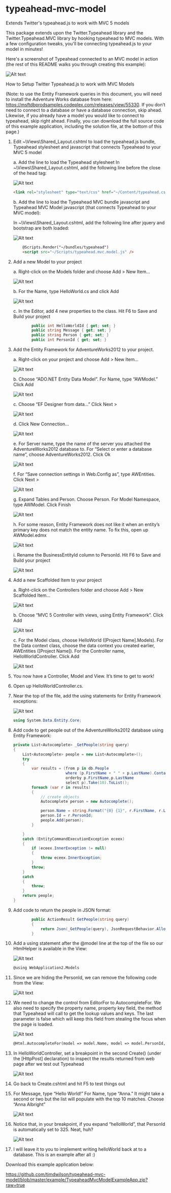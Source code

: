 # typeahead-mvc-model
Extends Twitter's typeahead.js to work with MVC 5 models

This package extends upon the Twitter.Typeahead library and the Twitter.Typeahead.MVC library by hooking typeahead to MVC models. With a few configuration tweaks, you'll be connecting typeahead.js to your model in minutes!

Here's a screenshot of Typeahead connected to an MVC model in action (the rest of this README walks you through creating this example):

![Alt text](https://raw.githubusercontent.com/timdwilson/typeahead-mvc-model/master/doc/images/preview.png)

How to Setup Twitter Typeahead.js to work with MVC Models

(Note: to use the Entity Framework queries in this document, you will need to install the Adventure Works database from here: https://msftdbprodsamples.codeplex.com/releases/view/55330. If you don’t need to connect to a database or have a database connection, skip ahead.  Likewise, if you already have a model you would like to connect to typeahead, skip right ahead. Finally, you can download the full source code  of this example application, including the solution file, at the bottom of this page.)

1.	Edit ~\Views\Shared\_Layout.cshtml to load the typeahead.js bundle, Typeahead stylesheet and javascript that connects Typeahead to your MVC 5 model

	a.	Add the line to load the Typeahead stylesheet
	In ~\Views\Shared\_Layout.cshtml, add the following line before the close of the head tag:

	![Alt text](https://raw.githubusercontent.com/timdwilson/typeahead-mvc-model/master/doc/images/typeahead_css.png)

	````html
	<link rel="stylesheet" type="text/css" href="~/Content/typeahead.css" />
	````

	b.	Add the line to load the Typeahead MVC bundle javascript and Typeahead MVC Model javascript (that connects Typeahead to your MVC model):

	In ~\Views\Shared\_Layout.cshtml, add the following line after jquery and bootstrap are both loaded:

	![Alt text](https://raw.githubusercontent.com/timdwilson/typeahead-mvc-model/master/doc/images/typeahead_bundle.png)

	````html
		@Scripts.Render("~/bundles/typeahead")
		<script src="~/Scripts/typeahead.mvc.model.js" />
	````    
    
2.	Add a new Model to your project

	a.	Right-click on the Models folder and choose Add > New Item…

	![Alt text](https://raw.githubusercontent.com/timdwilson/typeahead-mvc-model/master/doc/images/new_item.png)

	b.	For the Name, type HelloWorld.cs and click Add

	![Alt text](https://raw.githubusercontent.com/timdwilson/typeahead-mvc-model/master/doc/images/add_helloworld.png)

	c.	In the Editor, add 4 new properties to the class. Hit F6 to Save and Build your project

	````c#
			public int HelloWorldId { get; set; }
			public string Message { get; set; }
			public string Person { get; set; }
			public int PersonId { get; set; }
	````

3.	Add the Entity Framework for AdventureWorks2012 to your project.

	a.	Right-click on your project and choose Add > New Item…

	![Alt text](https://raw.githubusercontent.com/timdwilson/typeahead-mvc-model/master/doc/images/new_item.png)

	b.	Choose “ADO.NET Entity Data Model”. For Name, type “AWModel.” Click Add

	![Alt text](https://raw.githubusercontent.com/timdwilson/typeahead-mvc-model/master/doc/images/add_entity_data_model.png)

	c.	Choose “EF Designer from data…” Click Next >

	![Alt text](https://raw.githubusercontent.com/timdwilson/typeahead-mvc-model/master/doc/images/choose_model_contents.png)

	d.	Click New Connection…

	![Alt text](https://raw.githubusercontent.com/timdwilson/typeahead-mvc-model/master/doc/images/new_connection.png)

	e.	For Server name, type the name of the server you attached the AdventureWorks2012 database to. For “Select or enter a database name”, choose AdventureWorks2012. Click Ok

	![Alt text](https://raw.githubusercontent.com/timdwilson/typeahead-mvc-model/master/doc/images/connection_properties.png)

	f.	For “Save connection settings in Web.Config as”, type AWEntities. Click Next >

	![Alt text](https://raw.githubusercontent.com/timdwilson/typeahead-mvc-model/master/doc/images/awentities.png)

	g.	Expand Tables and Person. Choose Person. For Model Namespace, type AWModel. Click Finish

	![Alt text](https://raw.githubusercontent.com/timdwilson/typeahead-mvc-model/master/doc/images/choose_person.png)

	h.	For some reason, Entity Framework does not like it when an entity’s primary key does not match the entity name. To fix this, open up AWModel.edmx

	![Alt text](https://raw.githubusercontent.com/timdwilson/typeahead-mvc-model/master/doc/images/awmodel_edmx.png)

	i.	Rename the BusinessEntityId column to PersonId. Hit F6 to Save and Build your project

	![Alt text](https://raw.githubusercontent.com/timdwilson/typeahead-mvc-model/master/doc/images/personid.png)

4.	Add a new Scaffolded Item to your project

	a.	Right-click on the Controllers folder and choose Add > New Scaffolded Item…

	![Alt text](https://raw.githubusercontent.com/timdwilson/typeahead-mvc-model/master/doc/images/add_new_scaffolded.png)

	b.	Choose “MVC 5 Controller with views, using Entity Framework”. Click Add

	![Alt text](https://raw.githubusercontent.com/timdwilson/typeahead-mvc-model/master/doc/images/add_scaffold.png)

	c.	For the Model class, choose HelloWorld ([Project Name].Models). For the Data context class, choose the data context you created earlier, AWEntities ([Project Name]). For the Controller name, HelloWorldController. Click Add

	![Alt text](https://raw.githubusercontent.com/timdwilson/typeahead-mvc-model/master/doc/images/add_controller.png)

5.	You now have a Controller, Model and View. It’s time to get to work!

6.	Open up HelloWorldController.cs.

7.	Near the top of the file, add the using statements for Entity Framework exceptions:

	![Alt text](https://raw.githubusercontent.com/timdwilson/typeahead-mvc-model/master/doc/images/entity_core.png)

	````c#
	using System.Data.Entity.Core;
	````

8.	Add code to get people out of the AdventureWorks2012 database using Entity Framework:

	````c#
	private List<Autocomplete> _GetPeople(string query)
	{
		List<Autocomplete> people = new List<Autocomplete>();
		try
		{
			var results = (from p in db.People
						   where (p.FirstName + " " + p.LastName).Contains(query)
						   orderby p.FirstName,p.LastName
						   select p).Take(10).ToList();
			foreach (var r in results)
			{
				// create objects
				Autocomplete person = new Autocomplete();

				person.Name = string.Format("{0} {1}", r.FirstName, r.LastName);
				person.Id = r.PersonId;
				people.Add(person);
			}

		}
		catch (EntityCommandExecutionException eceex)
		{
			if (eceex.InnerException != null)
			{
				throw eceex.InnerException;
			}
			throw;
		}
		catch
		{
			throw;
		}
		return people;
	}
	````

9.	Add code to return the people in JSON format:

	````c#
			public ActionResult GetPeople(string query)
			{
				return Json(_GetPeople(query), JsonRequestBehavior.AllowGet);
			}
	````        
        
10.	Add a using statement after the @model line at the top of the file so our HtmlHelper is available in the View:

	![Alt text](https://raw.githubusercontent.com/timdwilson/typeahead-mvc-model/master/doc/images/cshtml_using.png)

	````html
	@using WebApplication2.Models
	````

11.	Since we are hiding the PersonId, we can remove the following code from the View:

	![Alt text](https://raw.githubusercontent.com/timdwilson/typeahead-mvc-model/master/doc/images/remove.png)

12.	We need to change the control from EditorFor to AutocompleteFor. We also need to specify the property name, property key field, the method that Typeahead will call to get the lookup values and keys. The last parameter is false which will keep this field from stealing the focus when the page is loaded.

	![Alt text](https://raw.githubusercontent.com/timdwilson/typeahead-mvc-model/master/doc/images/autocompletefor.png)

	````html
	@Html.AutocompleteFor(model => model.Name, model => model.PersonId, "GetPeople", "HelloWorld", false)
	````

13.	In HelloWorldController, set a breakpoint in the second Create() (under the [HttpPost] declaration) to inspect the results returned from web page after we test out Typeahead

	![Alt text](https://raw.githubusercontent.com/timdwilson/typeahead-mvc-model/master/doc/images/breakpoint.png)

14.	Go back to Create.cshtml and hit F5 to test things out

15.	For Message, type “Hello World!” For Name, type “Anna.”  It might take a second or two but the list will populate with the top 10 matches. Choose “Anna Albright”

	![Alt text](https://raw.githubusercontent.com/timdwilson/typeahead-mvc-model/master/doc/images/preview.png)

17.	Notice that, in your breakpoint, if you expand “helloWorld”, that PersonId is automatically set to 325.  Neat, huh?

	![Alt text](https://raw.githubusercontent.com/timdwilson/typeahead-mvc-model/master/doc/images/watch.png)

18.	I will leave it to you to implement writing helloWorld back at to a database.  This is an example after all :)

Download this example application below:

https://github.com/timdwilson/typeahead-mvc-model/blob/master/example/TypeaheadMvcModelExampleApp.zip?raw=true
